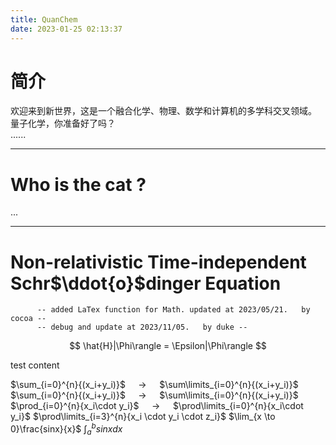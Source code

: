 ```yaml
---
title: QuanChem
date: 2023-01-25 02:13:37
---
```


# 简介
欢迎来到新世界，这是一个融合化学、物理、数学和计算机的多学科交叉领域。<br>
量子化学，你准备好了吗？<br>
......

-----------------------------------------------------------------
# Who is the cat ?
...

------------------------------------
# Non-relativistic Time-independent Schr$\ddot{o}$dinger Equation
          -- added LaTex function for Math. updated at 2023/05/21.   by cocoa --
          -- debug and update at 2023/11/05.   by duke --

$$ 
  \hat{H}|\Phi\rangle = \Epsilon|\Phi\rangle 
$$

test content

$\sum_{i=0}^{n}{(x_i+y_i)}$ $\quad\rightarrow\quad$ $\sum\limits_{i=0}^{n}{(x_i+y_i)}$
$\sum_{i=0}^{n}{(x_i+y_i)}$ $\quad\rightarrow\quad$ $\sum\limits_{i=0}^{n}{(x_i+y_i)}$
$\prod_{i=0}^{n}{x_i\cdot y_i}$ $\quad\rightarrow\quad$ $\prod\limits_{i=0}^{n}{x_i\cdot y_i}$
$\prod\limits_{i=3}^{n}{x_i \cdot y_i \cdot z_i}$
$\lim_{x \to 0}\frac{sinx}{x}$
$\int_{a}^{b}{sinx}dx$

